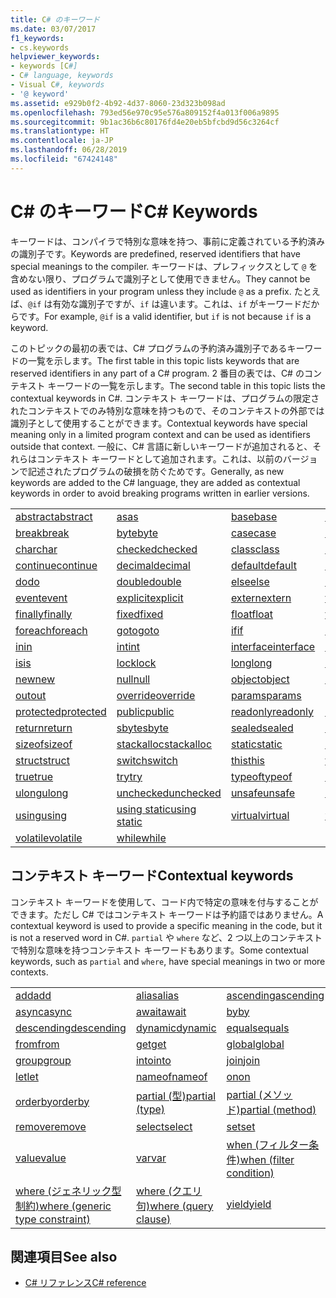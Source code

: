 ```yaml
---
title: C# のキーワード
ms.date: 03/07/2017
f1_keywords:
- cs.keywords
helpviewer_keywords:
- keywords [C#]
- C# language, keywords
- Visual C#, keywords
- '@ keyword'
ms.assetid: e929b0f2-4b92-4d37-8060-23d323b098ad
ms.openlocfilehash: 793ed56e970c95e576a809152f4a013f006a9895
ms.sourcegitcommit: 9b1ac36b6c80176fd4e20eb5bfcbd9d56c3264cf
ms.translationtype: HT
ms.contentlocale: ja-JP
ms.lasthandoff: 06/28/2019
ms.locfileid: "67424148"
---
```

# <a name="c-keywords"></a><span data-ttu-id="645f9-102">C# のキーワード</span><span class="sxs-lookup"><span data-stu-id="645f9-102">C# Keywords</span></span>

<span data-ttu-id="645f9-103">キーワードは、コンパイラで特別な意味を持つ、事前に定義されている予約済みの識別子です。</span><span class="sxs-lookup"><span data-stu-id="645f9-103">Keywords are predefined, reserved identifiers that have special meanings to the compiler.</span></span> <span data-ttu-id="645f9-104">キーワードは、プレフィックスとして `@` を含めない限り、プログラムで識別子として使用できません。</span><span class="sxs-lookup"><span data-stu-id="645f9-104">They cannot be used as identifiers in your program unless they include `@` as a prefix.</span></span> <span data-ttu-id="645f9-105">たとえば、`@if` は有効な識別子ですが、`if` は違います。これは、`if` がキーワードだからです。</span><span class="sxs-lookup"><span data-stu-id="645f9-105">For example, `@if` is a valid identifier, but `if` is not because `if` is a keyword.</span></span>  
  
 <span data-ttu-id="645f9-106">このトピックの最初の表では、C# プログラムの予約済み識別子であるキーワードの一覧を示します。</span><span class="sxs-lookup"><span data-stu-id="645f9-106">The first table in this topic lists keywords that are reserved identifiers in any part of a C# program.</span></span> <span data-ttu-id="645f9-107">2 番目の表では、C# のコンテキスト キーワードの一覧を示します。</span><span class="sxs-lookup"><span data-stu-id="645f9-107">The second table in this topic lists the contextual keywords in C#.</span></span> <span data-ttu-id="645f9-108">コンテキスト キーワードは、プログラムの限定されたコンテキストでのみ特別な意味を持つもので、そのコンテキストの外部では識別子として使用することができます。</span><span class="sxs-lookup"><span data-stu-id="645f9-108">Contextual keywords have special meaning only in a limited program context and can be used as identifiers outside that context.</span></span> <span data-ttu-id="645f9-109">一般に、C# 言語に新しいキーワードが追加されると、それらはコンテキスト キーワードとして追加されます。これは、以前のバージョンで記述されたプログラムの破損を防ぐためです。</span><span class="sxs-lookup"><span data-stu-id="645f9-109">Generally, as new keywords are added to the C# language, they are added as contextual keywords in order to avoid breaking programs written in earlier versions.</span></span>  
  
|||||  
|---|---|---|---|  
|[<span data-ttu-id="645f9-110">abstract</span><span class="sxs-lookup"><span data-stu-id="645f9-110">abstract</span></span>](abstract.md)|[<span data-ttu-id="645f9-111">as</span><span class="sxs-lookup"><span data-stu-id="645f9-111">as</span></span>](../operators/type-testing-and-conversion-operators.md#as-operator)|[<span data-ttu-id="645f9-112">base</span><span class="sxs-lookup"><span data-stu-id="645f9-112">base</span></span>](base.md)|[<span data-ttu-id="645f9-113">bool</span><span class="sxs-lookup"><span data-stu-id="645f9-113">bool</span></span>](bool.md)|  
|[<span data-ttu-id="645f9-114">break</span><span class="sxs-lookup"><span data-stu-id="645f9-114">break</span></span>](break.md)|[<span data-ttu-id="645f9-115">byte</span><span class="sxs-lookup"><span data-stu-id="645f9-115">byte</span></span>](../builtin-types/integral-numeric-types.md)|[<span data-ttu-id="645f9-116">case</span><span class="sxs-lookup"><span data-stu-id="645f9-116">case</span></span>](switch.md)|[<span data-ttu-id="645f9-117">catch</span><span class="sxs-lookup"><span data-stu-id="645f9-117">catch</span></span>](try-catch.md)|  
|[<span data-ttu-id="645f9-118">char</span><span class="sxs-lookup"><span data-stu-id="645f9-118">char</span></span>](char.md)|[<span data-ttu-id="645f9-119">checked</span><span class="sxs-lookup"><span data-stu-id="645f9-119">checked</span></span>](checked.md)|[<span data-ttu-id="645f9-120">class</span><span class="sxs-lookup"><span data-stu-id="645f9-120">class</span></span>](class.md)|[<span data-ttu-id="645f9-121">const</span><span class="sxs-lookup"><span data-stu-id="645f9-121">const</span></span>](const.md)|  
|[<span data-ttu-id="645f9-122">continue</span><span class="sxs-lookup"><span data-stu-id="645f9-122">continue</span></span>](continue.md)|[<span data-ttu-id="645f9-123">decimal</span><span class="sxs-lookup"><span data-stu-id="645f9-123">decimal</span></span>](decimal.md)|[<span data-ttu-id="645f9-124">default</span><span class="sxs-lookup"><span data-stu-id="645f9-124">default</span></span>](default.md)|[<span data-ttu-id="645f9-125">delegate</span><span class="sxs-lookup"><span data-stu-id="645f9-125">delegate</span></span>](delegate.md)|  
|[<span data-ttu-id="645f9-126">do</span><span class="sxs-lookup"><span data-stu-id="645f9-126">do</span></span>](do.md)|[<span data-ttu-id="645f9-127">double</span><span class="sxs-lookup"><span data-stu-id="645f9-127">double</span></span>](double.md)|[<span data-ttu-id="645f9-128">else</span><span class="sxs-lookup"><span data-stu-id="645f9-128">else</span></span>](if-else.md)|[<span data-ttu-id="645f9-129">enum</span><span class="sxs-lookup"><span data-stu-id="645f9-129">enum</span></span>](enum.md)|  
|[<span data-ttu-id="645f9-130">event</span><span class="sxs-lookup"><span data-stu-id="645f9-130">event</span></span>](event.md)|[<span data-ttu-id="645f9-131">explicit</span><span class="sxs-lookup"><span data-stu-id="645f9-131">explicit</span></span>](explicit.md)|[<span data-ttu-id="645f9-132">extern</span><span class="sxs-lookup"><span data-stu-id="645f9-132">extern</span></span>](extern.md)|[<span data-ttu-id="645f9-133">false</span><span class="sxs-lookup"><span data-stu-id="645f9-133">false</span></span>](false-literal.md)|  
|[<span data-ttu-id="645f9-134">finally</span><span class="sxs-lookup"><span data-stu-id="645f9-134">finally</span></span>](try-finally.md)|[<span data-ttu-id="645f9-135">fixed</span><span class="sxs-lookup"><span data-stu-id="645f9-135">fixed</span></span>](fixed-statement.md)|[<span data-ttu-id="645f9-136">float</span><span class="sxs-lookup"><span data-stu-id="645f9-136">float</span></span>](float.md)|[<span data-ttu-id="645f9-137">for</span><span class="sxs-lookup"><span data-stu-id="645f9-137">for</span></span>](for.md)|  
|[<span data-ttu-id="645f9-138">foreach</span><span class="sxs-lookup"><span data-stu-id="645f9-138">foreach</span></span>](foreach-in.md)|[<span data-ttu-id="645f9-139">goto</span><span class="sxs-lookup"><span data-stu-id="645f9-139">goto</span></span>](goto.md)|[<span data-ttu-id="645f9-140">if</span><span class="sxs-lookup"><span data-stu-id="645f9-140">if</span></span>](if-else.md)|[<span data-ttu-id="645f9-141">implicit</span><span class="sxs-lookup"><span data-stu-id="645f9-141">implicit</span></span>](implicit.md)|  
|[<span data-ttu-id="645f9-142">in</span><span class="sxs-lookup"><span data-stu-id="645f9-142">in</span></span>](in.md)|[<span data-ttu-id="645f9-143">int</span><span class="sxs-lookup"><span data-stu-id="645f9-143">int</span></span>](../builtin-types/integral-numeric-types.md)|[<span data-ttu-id="645f9-144">interface</span><span class="sxs-lookup"><span data-stu-id="645f9-144">interface</span></span>](interface.md)|[<span data-ttu-id="645f9-145">internal</span><span class="sxs-lookup"><span data-stu-id="645f9-145">internal</span></span>](internal.md)|
|[<span data-ttu-id="645f9-146">is</span><span class="sxs-lookup"><span data-stu-id="645f9-146">is</span></span>](is.md)|[<span data-ttu-id="645f9-147">lock</span><span class="sxs-lookup"><span data-stu-id="645f9-147">lock</span></span>](lock-statement.md)|[<span data-ttu-id="645f9-148">long</span><span class="sxs-lookup"><span data-stu-id="645f9-148">long</span></span>](../builtin-types/integral-numeric-types.md)|[<span data-ttu-id="645f9-149">namespace</span><span class="sxs-lookup"><span data-stu-id="645f9-149">namespace</span></span>](namespace.md)|
|[<span data-ttu-id="645f9-150">new</span><span class="sxs-lookup"><span data-stu-id="645f9-150">new</span></span>](../operators/new-operator.md)|[<span data-ttu-id="645f9-151">null</span><span class="sxs-lookup"><span data-stu-id="645f9-151">null</span></span>](null.md)|[<span data-ttu-id="645f9-152">object</span><span class="sxs-lookup"><span data-stu-id="645f9-152">object</span></span>](object.md)|[<span data-ttu-id="645f9-153">operator</span><span class="sxs-lookup"><span data-stu-id="645f9-153">operator</span></span>](operator.md)|
|[<span data-ttu-id="645f9-154">out</span><span class="sxs-lookup"><span data-stu-id="645f9-154">out</span></span>](out.md)|[<span data-ttu-id="645f9-155">override</span><span class="sxs-lookup"><span data-stu-id="645f9-155">override</span></span>](override.md)|[<span data-ttu-id="645f9-156">params</span><span class="sxs-lookup"><span data-stu-id="645f9-156">params</span></span>](params.md)|[<span data-ttu-id="645f9-157">private</span><span class="sxs-lookup"><span data-stu-id="645f9-157">private</span></span>](private.md)|
|[<span data-ttu-id="645f9-158">protected</span><span class="sxs-lookup"><span data-stu-id="645f9-158">protected</span></span>](protected.md)|[<span data-ttu-id="645f9-159">public</span><span class="sxs-lookup"><span data-stu-id="645f9-159">public</span></span>](public.md)|[<span data-ttu-id="645f9-160">readonly</span><span class="sxs-lookup"><span data-stu-id="645f9-160">readonly</span></span>](readonly.md)|[<span data-ttu-id="645f9-161">ref</span><span class="sxs-lookup"><span data-stu-id="645f9-161">ref</span></span>](ref.md)|
|[<span data-ttu-id="645f9-162">return</span><span class="sxs-lookup"><span data-stu-id="645f9-162">return</span></span>](return.md)|[<span data-ttu-id="645f9-163">sbyte</span><span class="sxs-lookup"><span data-stu-id="645f9-163">sbyte</span></span>](../builtin-types/integral-numeric-types.md)|[<span data-ttu-id="645f9-164">sealed</span><span class="sxs-lookup"><span data-stu-id="645f9-164">sealed</span></span>](sealed.md)|[<span data-ttu-id="645f9-165">short</span><span class="sxs-lookup"><span data-stu-id="645f9-165">short</span></span>](../builtin-types/integral-numeric-types.md)||
[<span data-ttu-id="645f9-166">sizeof</span><span class="sxs-lookup"><span data-stu-id="645f9-166">sizeof</span></span>](sizeof.md)|[<span data-ttu-id="645f9-167">stackalloc</span><span class="sxs-lookup"><span data-stu-id="645f9-167">stackalloc</span></span>](../operators/stackalloc.md)|[<span data-ttu-id="645f9-168">static</span><span class="sxs-lookup"><span data-stu-id="645f9-168">static</span></span>](static.md)|[<span data-ttu-id="645f9-169">string</span><span class="sxs-lookup"><span data-stu-id="645f9-169">string</span></span>](string.md)|
|[<span data-ttu-id="645f9-170">struct</span><span class="sxs-lookup"><span data-stu-id="645f9-170">struct</span></span>](struct.md)|[<span data-ttu-id="645f9-171">switch</span><span class="sxs-lookup"><span data-stu-id="645f9-171">switch</span></span>](switch.md)|[<span data-ttu-id="645f9-172">this</span><span class="sxs-lookup"><span data-stu-id="645f9-172">this</span></span>](this.md)|[<span data-ttu-id="645f9-173">throw</span><span class="sxs-lookup"><span data-stu-id="645f9-173">throw</span></span>](throw.md)|
|[<span data-ttu-id="645f9-174">true</span><span class="sxs-lookup"><span data-stu-id="645f9-174">true</span></span>](true-literal.md)|[<span data-ttu-id="645f9-175">try</span><span class="sxs-lookup"><span data-stu-id="645f9-175">try</span></span>](try-catch.md)|[<span data-ttu-id="645f9-176">typeof</span><span class="sxs-lookup"><span data-stu-id="645f9-176">typeof</span></span>](../operators/type-testing-and-conversion-operators.md#typeof-operator)|[<span data-ttu-id="645f9-177">uint</span><span class="sxs-lookup"><span data-stu-id="645f9-177">uint</span></span>](../builtin-types/integral-numeric-types.md)|
|[<span data-ttu-id="645f9-178">ulong</span><span class="sxs-lookup"><span data-stu-id="645f9-178">ulong</span></span>](../builtin-types/integral-numeric-types.md)|[<span data-ttu-id="645f9-179">unchecked</span><span class="sxs-lookup"><span data-stu-id="645f9-179">unchecked</span></span>](unchecked.md)|[<span data-ttu-id="645f9-180">unsafe</span><span class="sxs-lookup"><span data-stu-id="645f9-180">unsafe</span></span>](unsafe.md)|[<span data-ttu-id="645f9-181">ushort</span><span class="sxs-lookup"><span data-stu-id="645f9-181">ushort</span></span>](../builtin-types/integral-numeric-types.md)|
|[<span data-ttu-id="645f9-182">using</span><span class="sxs-lookup"><span data-stu-id="645f9-182">using</span></span>](using.md)|[<span data-ttu-id="645f9-183">using static</span><span class="sxs-lookup"><span data-stu-id="645f9-183">using static</span></span>](using-static.md)|[<span data-ttu-id="645f9-184">virtual</span><span class="sxs-lookup"><span data-stu-id="645f9-184">virtual</span></span>](virtual.md)|[<span data-ttu-id="645f9-185">void</span><span class="sxs-lookup"><span data-stu-id="645f9-185">void</span></span>](void.md)|
|[<span data-ttu-id="645f9-186">volatile</span><span class="sxs-lookup"><span data-stu-id="645f9-186">volatile</span></span>](volatile.md)|[<span data-ttu-id="645f9-187">while</span><span class="sxs-lookup"><span data-stu-id="645f9-187">while</span></span>](while.md)|

## <a name="contextual-keywords"></a><span data-ttu-id="645f9-188">コンテキスト キーワード</span><span class="sxs-lookup"><span data-stu-id="645f9-188">Contextual keywords</span></span>

 <span data-ttu-id="645f9-189">コンテキスト キーワードを使用して、コード内で特定の意味を付与することができます。ただし C# ではコンテキスト キーワードは予約語ではありません。</span><span class="sxs-lookup"><span data-stu-id="645f9-189">A contextual keyword is used to provide a specific meaning in the code, but it is not a reserved word in C#.</span></span> <span data-ttu-id="645f9-190">`partial` や `where` など、2 つ以上のコンテキストで特別な意味を持つコンテキスト キーワードもあります。</span><span class="sxs-lookup"><span data-stu-id="645f9-190">Some contextual keywords, such as `partial` and `where`, have special meanings in two or more contexts.</span></span>  
  
||||  
|---|---|---|  
|[<span data-ttu-id="645f9-191">add</span><span class="sxs-lookup"><span data-stu-id="645f9-191">add</span></span>](add.md)|[<span data-ttu-id="645f9-192">alias</span><span class="sxs-lookup"><span data-stu-id="645f9-192">alias</span></span>](extern-alias.md)|[<span data-ttu-id="645f9-193">ascending</span><span class="sxs-lookup"><span data-stu-id="645f9-193">ascending</span></span>](ascending.md)|
|[<span data-ttu-id="645f9-194">async</span><span class="sxs-lookup"><span data-stu-id="645f9-194">async</span></span>](async.md)|[<span data-ttu-id="645f9-195">await</span><span class="sxs-lookup"><span data-stu-id="645f9-195">await</span></span>](await.md)|[<span data-ttu-id="645f9-196">by</span><span class="sxs-lookup"><span data-stu-id="645f9-196">by</span></span>](by.md)|
|[<span data-ttu-id="645f9-197">descending</span><span class="sxs-lookup"><span data-stu-id="645f9-197">descending</span></span>](descending.md)|[<span data-ttu-id="645f9-198">dynamic</span><span class="sxs-lookup"><span data-stu-id="645f9-198">dynamic</span></span>](dynamic.md)|[<span data-ttu-id="645f9-199">equals</span><span class="sxs-lookup"><span data-stu-id="645f9-199">equals</span></span>](equals.md)|
|[<span data-ttu-id="645f9-200">from</span><span class="sxs-lookup"><span data-stu-id="645f9-200">from</span></span>](from-clause.md)|[<span data-ttu-id="645f9-201">get</span><span class="sxs-lookup"><span data-stu-id="645f9-201">get</span></span>](get.md)|[<span data-ttu-id="645f9-202">global</span><span class="sxs-lookup"><span data-stu-id="645f9-202">global</span></span>](global.md)|
|[<span data-ttu-id="645f9-203">group</span><span class="sxs-lookup"><span data-stu-id="645f9-203">group</span></span>](group-clause.md)|[<span data-ttu-id="645f9-204">into</span><span class="sxs-lookup"><span data-stu-id="645f9-204">into</span></span>](into.md)|[<span data-ttu-id="645f9-205">join</span><span class="sxs-lookup"><span data-stu-id="645f9-205">join</span></span>](join-clause.md)|
|[<span data-ttu-id="645f9-206">let</span><span class="sxs-lookup"><span data-stu-id="645f9-206">let</span></span>](let-clause.md)|[<span data-ttu-id="645f9-207">nameof</span><span class="sxs-lookup"><span data-stu-id="645f9-207">nameof</span></span>](nameof.md)|[<span data-ttu-id="645f9-208">on</span><span class="sxs-lookup"><span data-stu-id="645f9-208">on</span></span>](on.md)|
|[<span data-ttu-id="645f9-209">orderby</span><span class="sxs-lookup"><span data-stu-id="645f9-209">orderby</span></span>](orderby-clause.md)|[<span data-ttu-id="645f9-210">partial (型)</span><span class="sxs-lookup"><span data-stu-id="645f9-210">partial (type)</span></span>](partial-type.md)|[<span data-ttu-id="645f9-211">partial (メソッド)</span><span class="sxs-lookup"><span data-stu-id="645f9-211">partial (method)</span></span>](partial-method.md)|
|[<span data-ttu-id="645f9-212">remove</span><span class="sxs-lookup"><span data-stu-id="645f9-212">remove</span></span>](remove.md)|[<span data-ttu-id="645f9-213">select</span><span class="sxs-lookup"><span data-stu-id="645f9-213">select</span></span>](select-clause.md)|[<span data-ttu-id="645f9-214">set</span><span class="sxs-lookup"><span data-stu-id="645f9-214">set</span></span>](set.md)|
|[<span data-ttu-id="645f9-215">value</span><span class="sxs-lookup"><span data-stu-id="645f9-215">value</span></span>](value.md)|[<span data-ttu-id="645f9-216">var</span><span class="sxs-lookup"><span data-stu-id="645f9-216">var</span></span>](var.md)|[<span data-ttu-id="645f9-217">when (フィルター条件)</span><span class="sxs-lookup"><span data-stu-id="645f9-217">when (filter condition)</span></span>](when.md)|
|[<span data-ttu-id="645f9-218">where (ジェネリック型制約)</span><span class="sxs-lookup"><span data-stu-id="645f9-218">where (generic type constraint)</span></span>](where-generic-type-constraint.md)|[<span data-ttu-id="645f9-219">where (クエリ句)</span><span class="sxs-lookup"><span data-stu-id="645f9-219">where (query clause)</span></span>](where-clause.md)|[<span data-ttu-id="645f9-220">yield</span><span class="sxs-lookup"><span data-stu-id="645f9-220">yield</span></span>](yield.md)|
  
## <a name="see-also"></a><span data-ttu-id="645f9-221">関連項目</span><span class="sxs-lookup"><span data-stu-id="645f9-221">See also</span></span>

- [<span data-ttu-id="645f9-222">C# リファレンス</span><span class="sxs-lookup"><span data-stu-id="645f9-222">C# reference</span></span>](../index.md)
